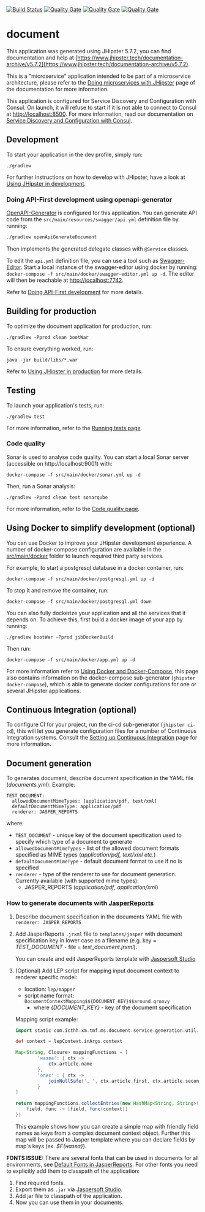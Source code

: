 [![Build Status](https://travis-ci.org/xm-online/tmf-ms-document.svg?branch=master)](https://travis-ci.org/xm-online/tmf-ms-document) [![Quality Gate](https://sonarcloud.io/api/project_badges/measure?&metric=sqale_index&branch=master&project=xm-online:tmf-ms-document)](https://sonarcloud.io/dashboard/index/xm-online:tmf-ms-document) [![Quality Gate](https://sonarcloud.io/api/project_badges/measure?&metric=ncloc&branch=master&project=xm-online:tmf-ms-document)](https://sonarcloud.io/dashboard/index/xm-online:tmf-ms-document) [![Quality Gate](https://sonarcloud.io/api/project_badges/measure?&metric=coverage&branch=master&project=xm-online:tmf-ms-document)](https://sonarcloud.io/dashboard/index/xm-online:tmf-ms-document)

# document

This application was generated using JHipster 5.7.2, you can find documentation and help at [https://www.jhipster.tech/documentation-archive/v5.7.2](https://www.jhipster.tech/documentation-archive/v5.7.2).

This is a "microservice" application intended to be part of a microservice architecture, please refer to the [Doing microservices with JHipster][] page of the documentation for more information.

This application is configured for Service Discovery and Configuration with Consul. On launch, it will refuse to start if it is not able to connect to Consul at [http://localhost:8500](http://localhost:8500). For more information, read our documentation on [Service Discovery and Configuration with Consul][].

## Development

To start your application in the dev profile, simply run:

    ./gradlew

For further instructions on how to develop with JHipster, have a look at [Using JHipster in development][].

### Doing API-First development using openapi-generator

[OpenAPI-Generator]() is configured for this application. You can generate API code from the `src/main/resources/swagger/api.yml` definition file by running:

```bash
./gradlew openApiGenerateDocument
```

Then implements the generated delegate classes with `@Service` classes.

To edit the `api.yml` definition file, you can use a tool such as [Swagger-Editor](). Start a local instance of the swagger-editor using docker by running: `docker-compose -f src/main/docker/swagger-editor.yml up -d`. The editor will then be reachable at [http://localhost:7742](http://localhost:7742).

Refer to [Doing API-First development][] for more details.

## Building for production

To optimize the document application for production, run:

    ./gradlew -Pprod clean bootWar

To ensure everything worked, run:

    java -jar build/libs/*.war

Refer to [Using JHipster in production][] for more details.

## Testing

To launch your application's tests, run:

    ./gradlew test

For more information, refer to the [Running tests page][].

### Code quality

Sonar is used to analyse code quality. You can start a local Sonar server (accessible on http://localhost:9001) with:

```
docker-compose -f src/main/docker/sonar.yml up -d
```

Then, run a Sonar analysis:

```
./gradlew -Pprod clean test sonarqube
```

For more information, refer to the [Code quality page][].

## Using Docker to simplify development (optional)

You can use Docker to improve your JHipster development experience. A number of docker-compose configuration are available in the [src/main/docker](src/main/docker) folder to launch required third party services.

For example, to start a postgresql database in a docker container, run:

    docker-compose -f src/main/docker/postgresql.yml up -d

To stop it and remove the container, run:

    docker-compose -f src/main/docker/postgresql.yml down

You can also fully dockerize your application and all the services that it depends on.
To achieve this, first build a docker image of your app by running:

    ./gradlew bootWar -Pprod jibDockerBuild

Then run:

    docker-compose -f src/main/docker/app.yml up -d

For more information refer to [Using Docker and Docker-Compose][], this page also contains information on the docker-compose sub-generator (`jhipster docker-compose`), which is able to generate docker configurations for one or several JHipster applications.

## Continuous Integration (optional)

To configure CI for your project, run the ci-cd sub-generator (`jhipster ci-cd`), this will let you generate configuration files for a number of Continuous Integration systems. Consult the [Setting up Continuous Integration][] page for more information.

[jhipster homepage and latest documentation]: https://www.jhipster.tech
[jhipster 5.7.2 archive]: https://www.jhipster.tech/documentation-archive/v5.7.2
[doing microservices with jhipster]: https://www.jhipster.tech/documentation-archive/v5.7.2/microservices-architecture/
[using jhipster in development]: https://www.jhipster.tech/documentation-archive/v5.7.2/development/
[service discovery and configuration with consul]: https://www.jhipster.tech/documentation-archive/v5.7.2/microservices-architecture/#consul
[using docker and docker-compose]: https://www.jhipster.tech/documentation-archive/v5.7.2/docker-compose
[using jhipster in production]: https://www.jhipster.tech/documentation-archive/v5.7.2/production/
[running tests page]: https://www.jhipster.tech/documentation-archive/v5.7.2/running-tests/
[code quality page]: https://www.jhipster.tech/documentation-archive/v5.7.2/code-quality/
[setting up continuous integration]: https://www.jhipster.tech/documentation-archive/v5.7.2/setting-up-ci/

[openapi-generator]: https://openapi-generator.tech
[swagger-editor]: http://editor.swagger.io
[doing api-first development]: https://www.jhipster.tech/documentation-archive/v5.7.2/doing-api-first-development/

## Document generation

To generates document, describe document specification in the YAML file (_documents.yml_):
Example:
```
TEST_DOCUMENT:
  allowedDocumentMimeTypes: [application/pdf, text/xml]
  defaultDocumentMimeType: application/pdf
  renderer: JASPER_REPORTS
```
where:
* `TEST_DOCUMENT` - unique key of the document specification used to specify which type of a document to generate
* `allowedDocumentMimeTypes` - list of the allowed document formats specified as MIME types (_application/pdf, text/xml etc._)
* `defaultDocumentMimeType` - default document format to use if no is specified
* `renderer` - type of the renderer to use for document generation. Currently available (with supported mime types): 
    * JASPER_REPORTS (_application/pdf_, _application/xml_)

### How to generate documents with [JasperReports](https://community.jaspersoft.com/project/jasperreports-library)

1. Describe document specification in the documents YAML file with `renderer: JASPER_REPORTS`
2. Add JasperReports `.jrxml` file to `templates/jasper` with document specification key in lower case as a filename (e.g. key = _TEST_DOCUMENT_ - file = _test_document.jrxml_).

    You can create and edit JasperReports template with [Jaspersoft Studio](https://community.jaspersoft.com/project/jaspersoft-studio)
3. (Optional) Add LEP script for mapping input document context to renderer specific model:
    * location: `lep/mapper`
    * script name format: `DocumentContextMapping$${DOCUMENT_KEY}$$around.groovy` 
        - where _{DOCUMENT_KEY}_ - key of the document specification
        
    Mapping script example:
    ```groovy
    import static com.icthh.xm.tmf.ms.document.service.generation.util.DocumentContextMappingUtils.joinNullSafe
    
    def context = lepContext.inArgs.context
    
    Map<String, Closure> mappingFunctions = [
            'назва': { ctx ->
                ctx.article.name
            },
            'опис' : { ctx ->
                joinNullSafe(', ', ctx.article.first, ctx.article.second)
            }
    ]
    
    return mappingFunctions.collectEntries(new HashMap<String, String>(), {
        field, func -> [field, func(context)]
    })
    ```
    This example shows how you can create a simple map with friendly field names as keys 
    from a complex document context object. Further this map will be passed to Jasper template 
    where you can declare fields by map's keys (ex. _$F{назва}_).

**FONTS ISSUE:**
There are several fonts that can be used in documents for all environments, see [Default Fonts in JasperReports](https://community.jaspersoft.com/documentation/jasperreports-server-user-guide/using-default-fonts-jasperreports-server).
For other fonts you need to explicitly add them to classpath of the application:
1. Find required fonts.
2. Export them as `.jar` via [Jaspersoft Studio](https://community.jaspersoft.com/documentation/tibco-jaspersoft-studio-user-guide/v640/working-font-extensions).
3. Add jar file to classpath of the application.
4. Now you can use them in your documents.
